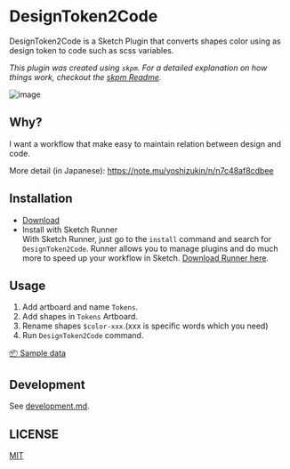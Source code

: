 # DesignToken2Code

DesignToken2Code is a Sketch Plugin that converts shapes color using as design token to code such as scss variables.

_This plugin was created using `skpm`. For a detailed explanation on how things work, checkout the [skpm Readme](https://github.com/skpm/skpm/blob/master/README.md)._

![image](./docs/play.gif)

## Why?

I want a workflow that make easy to maintain relation between design and code.  

More detail (in Japanese): https://note.mu/yoshizukin/n/n7c48af8cdbee

## Installation

- [Download](https://github.com/m-yoshiro/DesignToken2Code/releases)
- Install with Sketch Runner  
With Sketch Runner, just go to the `install` command and search for `DesignToken2Code`. Runner allows you to manage plugins and do much more to speed up your workflow in Sketch. [Download Runner here](http://www.sketchrunner.com).

## Usage

1. Add artboard and name `Tokens`.
1. Add shapes in `Tokens` Artboard.
1. Rename shapes `$color-xxx`.(xxx is specific words which you need)
1. Run `DesignToken2Code` command.

[📦 Sample data](./samples)

## Development

See [development.md](./docs/development.md).

## LICENSE

[MIT](./LICENSE)
